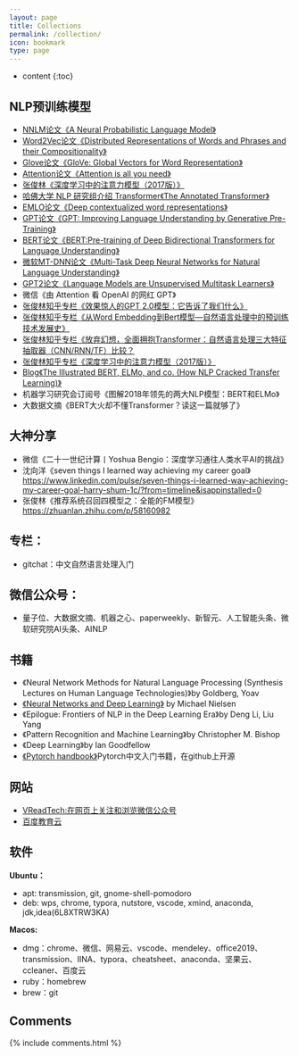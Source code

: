 ```yaml
---
layout: page
title: Collections
permalink: /collection/
icon: bookmark
type: page
---
```


* content
{:toc}
## NLP预训练模型

- [NNLM论文《A Neural Probabilistic Language Model》](http://www.jmlr.org/papers/volume3/bengio03a/bengio03a.pdf)
- [Word2Vec论文《Distributed Representations of Words and Phrases and their Compositionality》](https://papers.nips.cc/paper/5021-distributed-representations-of-words-and-phrases-and-their-compositionality.pdf)
- [Glove论文《GloVe: Global Vectors for Word Representation》](https://nlp.stanford.edu/pubs/glove.pdf)
- [Attention论文《Attention is all you need》](https://arxiv.org/pdf/1706.03762.pdf)
- [张俊林《深度学习中的注意力模型（2017版）》](https://zhuanlan.zhihu.com/p/37601161)
- [哈佛大学 NLP 研究组介绍 Transformer《The Annotated Transformer》](http://nlp.seas.harvard.edu/2018/04/03/attention.html)
- [EMLO论文《Deep contextualized word representations》](https://arxiv.org/pdf/1802.05365.pdf)
- [GPT论文《GPT: Improving Language Understanding by Generative Pre-Training》](https://www.cs.ubc.ca/~amuham01/LING530/papers/radford2018improving.pdf)
- [BERT论文《BERT:Pre-training of Deep Bidirectional Transformers for Language Understanding》](https://arxiv.org/pdf/1810.04805.pdf)
- [微软MT-DNN论文《Multi-Task Deep Neural Networks for Natural Language Understanding》](https://arxiv.org/pdf/1901.11504.pdf)
- [GPT2论文《Language Models are Unsupervised Multitask Learners》](https://d4mucfpksywv.cloudfront.net/better-language-models/language_models_are_unsupervised_multitask_learners.pdf)
- 微信《由 Attention 看 OpenAI 的网红 GPT》
- [张俊林知乎专栏《效果惊人的GPT 2.0模型：它告诉了我们什么》](https://zhuanlan.zhihu.com/p/56865533)
- [张俊林知乎专栏《从Word Embedding到Bert模型—自然语言处理中的预训练技术发展史》](https://zhuanlan.zhihu.com/p/49271699)
- [张俊林知乎专栏《放弃幻想，全面拥抱Transformer：自然语言处理三大特征抽取器（CNN/RNN/TF）比较？](https://zhuanlan.zhihu.com/p/54743941)
- [张俊林知乎专栏《深度学习中的注意力模型（2017版）》](https://zhuanlan.zhihu.com/p/37601161)
- [Blog《The Illustrated BERT, ELMo, and co. (How NLP Cracked Transfer Learning)》](https://jalammar.github.io/illustrated-bert/)
- 机器学习研究会订阅号《图解2018年领先的两大NLP模型：BERT和ELMo》
- 大数据文摘《BERT大火却不懂Transformer？读这一篇就够了》





## 大神分享

- 微信《二十一世纪计算丨Yoshua Bengio：深度学习通往人类水平AI的挑战》
- 沈向洋《seven things I learned way achieving my career goal》https://www.linkedin.com/pulse/seven-things-i-learned-way-achieving-my-career-goal-harry-shum-1c/?from=timeline&isappinstalled=0
- 张俊林《推荐系统召回四模型之：全能的FM模型》https://zhuanlan.zhihu.com/p/58160982



## 专栏：

- gitchat：中文自然语言处理入门



## 微信公众号：

- 量子位、大数据文摘、机器之心、paperweekly、新智元、人工智能头条、微软研究院AI头条、AINLP

## 书籍

+ 《Neural Network Methods for Natural Language Processing (Synthesis Lectures on Human Language Technologies)》by Goldberg, Yoav
+ [《Neural Networks and Deep Learning》](http://neuralnetworksanddeeplearning.com/) by Michael Nielsen
+ 《Epilogue: Frontiers of NLP in the Deep Learning Era》by Deng Li, Liu Yang
+ 《Pattern Recognition and Machine Learning》by Christopher M. Bishop
+ 《Deep Learning》by Ian Goodfellow
+ [《Pytorch handbook》](https://github.com/zergtant/pytorch-handbook)Pytorch中文入门书籍，在github上开源

## 网站

+ [VReadTech:在网页上关注和浏览微信公众号](http://www.vreadtech.com)
+ [百度教育云](https://eduai.baidu.com)



## 软件

**Ubuntu：**

+ apt: transmission, git, gnome-shell-pomodoro
+ deb: wps, chrome, typora, nutstore, vscode, xmind, anaconda, jdk,idea(6L8XTRW3KA)

**Macos:**

- dmg：chrome、微信、网易云、vscode、mendeley、office2019、transmission、IINA、typora、cheatsheet、anaconda、坚果云、ccleaner、百度云
- ruby：homebrew
- brew：git

## Comments

{% include comments.html %}
